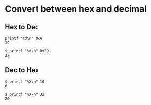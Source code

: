 # Convert between hex and decimal

## Hex to Dec
```
printf "%d\n" 0xA
10

$ printf "%d\n" 0x20
32
```

## Dec to Hex
```
$ printf "%X\n" 10
A

$ printf "%X\n" 32
20
```